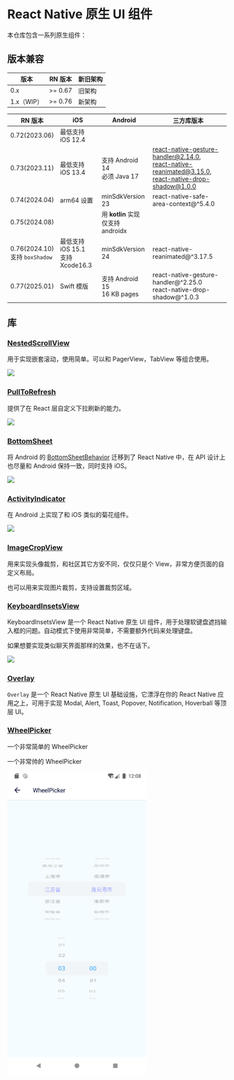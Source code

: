 # React Native 原生 UI 组件

本仓库包含一系列原生组件：

## 版本兼容

| 版本       | RN 版本 | 新旧架构 |
| ---------- | ------- | -------- |
| 0.x        | >= 0.67 | 旧架构   |
| 1.x（WIP） | >= 0.76 | 新架构   |

| RN 版本                           | iOS                                 | Android                               | 三方库版本                                                                                                |
| --------------------------------- | ----------------------------------- | ------------------------------------- | --------------------------------------------------------------------------------------------------------- |
| 0.72(2023.06)                     | 最低支持 iOS 12.4                   |                                       |                                                                                                           |
| 0.73(2023.11)                     | 最低支持 iOS 13.4                   | 支持 Android 14<br>必须 Java 17       | react-native-gesture-handler@2.14.0,<br>react-native-reanimated@3.15.0,<br>react-native-drop-shadow@1.0.0 |
| 0.74(2024.04)                     | arm64 设置                          | minSdkVersion 23                      | react-native-safe-area-context@^5.4.0                                                                     |
| 0.75(2024.08)                     |                                     | 用 **kotlin** 实现<br>仅支持 androidx |                                                                                                           |
| 0.76(2024.10)<br>支持 `boxShadow` | 最低支持 iOS 15.1<br>支持 Xcode16.3 | minSdkVersion 24                      | react-native-reanimated@^3.17.5                                                                           |
| 0.77(2025.01)                     | Swift 模版                          | 支持 Android 15<br>16 KB pages        | react-native-gesture-handler@^2.25.0 <br>react-native-drop-shadow@^1.0.3                                  |

## 库

### [NestedScrollView](./packages/nested-scroll/README.md)

用于实现嵌套滚动，使用简单。可以和 PagerView，TabView 等组合使用。

<img src="./packages/nested-scroll/docs/assets/struct.png">

### [PullToRefresh](./packages/pull-to-refresh/README.md)

提供了在 React 层自定义下拉刷新的能力。

<img src="./packages/pull-to-refresh/docs/assets/separated.gif" width="320">

### [BottomSheet](./packages/bottom-sheet/README.md)

将 Android 的 [BottomSheetBehavior](https://developer.android.com/reference/com/google/android/material/bottomsheet/BottomSheetBehavior) 迁移到了 React Native 中，在 API 设计上也尽量和 Android 保持一致，同时支持 iOS。

<img src="./packages/bottom-sheet/docs/assets/pagerview.gif" width="320">

### [ActivityIndicator](./packages/activity-indicator/README.md)

在 Android 上实现了和 iOS 类似的菊花组件。

<img src="./packages/activity-indicator/docs/assets/activity.png" width="320">

### [ImageCropView](./packages/image-crop/README.md)

用来实现头像裁剪，和社区其它方安不同，仅仅只是个 View，非常方便页面的自定义布局。

也可以用来实现图片裁剪，支持设置裁剪区域。

### [KeyboardInsetsView](./packages/keyboard-insets/README.md)

KeyboardInsetsView 是一个 React Native 原生 UI 组件，用于处理软键盘遮挡输入框的问题。自动模式下使用非常简单，不需要额外代码来处理键盘。

如果想要实现类似聊天界面那样的效果，也不在话下。

<img src="./packages/keyboard-insets/docs/assets/chat.gif" width="320">

### [Overlay](./packages/overlay/README.md)

`Overlay` 是一个 React Native 原生 UI 基础设施，它漂浮在你的 React Native 应用之上，可用于实现 Modal, Alert, Toast, Popover, Notification, Hoverball 等顶层 UI。

### [WheelPicker](./packages/wheel-picker/README.md)

一个非常简单的 WheelPicker

一个非常帅的 WheelPicker

<img src="./packages/wheel-picker/docs/assets/wheelpicker.png" width="320">
